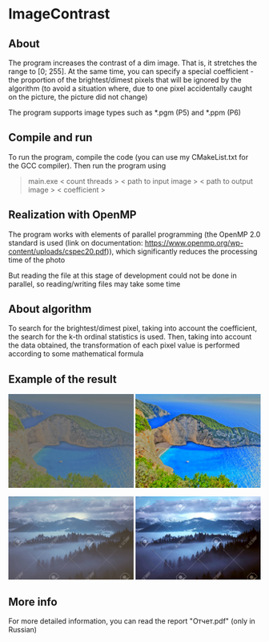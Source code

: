 # ImageContrast

## About
The program increases the contrast of a dim image. That is, it stretches the range to [0; 255]. At the same time, you can specify a special coefficient - the proportion of the brightest/dimest pixels that will be ignored by the algorithm (to avoid a situation where, due to one pixel accidentally caught on the picture, the picture did not change)

The program supports image types such as *.pgm (P5) and *.ppm (P6)

## Compile and run
To run the program, compile the code (you can use my CMakeList.txt for the GCC compiler). Then run the program using
> main.exe < count threads > < path to input image > < path to output image > < coefficient >

## Realization with OpenMP

The program works with elements of parallel programming (the OpenMP 2.0 standard is used (link on documentation: https://www.openmp.org/wp-content/uploads/cspec20.pdf)), which significantly reduces the processing time of the photo

But reading the file at this stage of development could not be done in parallel, so reading/writing files may take some time


## About algorithm

To search for the brightest/dimest pixel, taking into account the coefficient, the search for the k-th ordinal statistics is used. Then, taking into account the data obtained, the transformation of each pixel value is performed according to some mathematical formula

## Example of the result

![Example result](examples/exampleWork.jpg)

![Example result](examples/exampleWork1.jpg)


## More info

For more detailed information, you can read the report "Отчет.pdf" (only in Russian)
